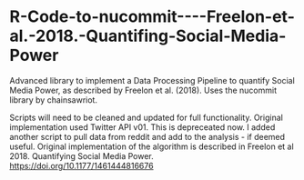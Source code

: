 # R-Code-to-nucommit----Freelon-et-al.-2018.-Quantifing-Social-Media-Power
Advanced library to implement a Data Processing Pipeline to quantify Social Media Power, as described by Freelon et al. (2018). Uses the nucommit library by chainsawriot. 


Scripts will need to be cleaned and updated for full functionality. Original implementation used Twitter API v01. This is depreceated now. 
I added another script to pull data from reddit and add to the analysis - if deemed useful. Original implementation of the algorithm is described in Freelon et al 2018. Quantifying Social Media Power. https://doi.org/10.1177/1461444816676
